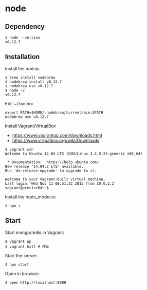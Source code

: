 # node

## Dependency
```
$ node --version
v0.12.7
```

## Installation
Install the nodejs
```
$ brew install nodebrew
$ nodebrew install v0.12.7
$ nodebrew use v0.12.7
$ node -v
v0.12.7
```

Edit ~/.bashrc
```
export PATH=$HOME/.nodebrew/current/bin:$PATH
nodebrew use v0.12.7
```

Install Vagrant/VirtualBox
- https://www.vagrantup.com/downloads.html
- https://www.virtualbox.org/wiki/Downloads

```
$ vagrant ssh
Welcome to Ubuntu 12.04 LTS (GNU/Linux 3.2.0-23-generic x86_64)

 * Documentation:  https://help.ubuntu.com/
New release '14.04.2 LTS' available.
Run 'do-release-upgrade' to upgrade to it.

Welcome to your Vagrant-built virtual machine.
Last login: Wed Nov 11 08:51:22 2015 from 10.0.2.2
vagrant@precise64:~$
```

Install the node_modules:
```
$ npm i
```

## Start
Start mongo/redis in Vagrant:
```
$ vagrant up
$ vagrant halt # 停止
```

Start the server:
```
$ npm start
```

Open in browser:
```
$ open http://localhost:8080
```
